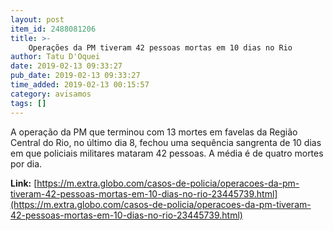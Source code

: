 ```yaml
---
layout: post
item_id: 2488081206
title: >-
    Operações da PM tiveram 42 pessoas mortas em 10 dias no Rio
author: Tatu D'Oquei
date: 2019-02-13 09:33:27
pub_date: 2019-02-13 09:33:27
time_added: 2019-02-13 00:15:57
category: avisamos
tags: []
---
```


A operação da PM que terminou com 13 mortes em favelas da Região Central do Rio, no último dia 8, fechou uma sequência sangrenta de 10 dias em que policiais militares mataram 42 pessoas. A média é de quatro mortes por dia.

**Link:** [https://m.extra.globo.com/casos-de-policia/operacoes-da-pm-tiveram-42-pessoas-mortas-em-10-dias-no-rio-23445739.html](https://m.extra.globo.com/casos-de-policia/operacoes-da-pm-tiveram-42-pessoas-mortas-em-10-dias-no-rio-23445739.html)


